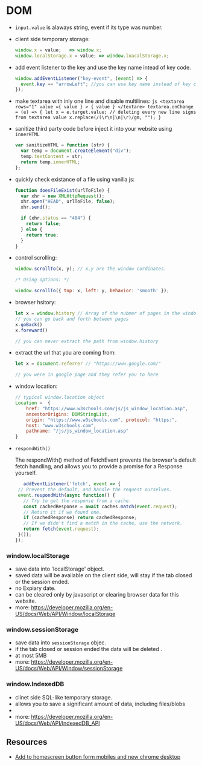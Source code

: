 # DOM

- `input.value` is alaways string, event if its type was number.
- client side temporary storage:

    ```js
    window.x = value;   => window.x;
    window.localStorage.x = value; => window.loacalStorage.x;
    ```

- add event listener to the key and use the key name intead of key code.

    ```javascript
    window.addEventListener("key-event", (event) => {
      event.key == "arrowLeft"; //you can use key name instead of key code.
    });
    ```

- make textarea with inly one line and disable multilines:
  `js <textarea rows="1" value ={ value } > { value } </textare> textarea.onChange = (e) => { let x = e.target.value; // deleting every new line signs from textarea value x.replace(/(\r\n|\n|\r)/gm, ""); }`

- sanitize third party code before inject it into your website using `innerHTML`

    ```javascript
    var sanitizeHTML = function (str) {
      var temp = document.createElement("div");
      temp.textContent = str;
      return temp.innerHTML;
    };
    ```

- quickly check existance of a file using vanilla js:

    ```javascript
    function doesFileExist(urlToFile) {
      var xhr = new XMLHttpRequest();
      xhr.open("HEAD", urlToFile, false);
      xhr.send();

      if (xhr.status == "404") {
        return false;
      } else {
        return true;
      }
    }
    ```
    
- control scrolling:

    ```js
    window.scrollTo(x, y); // x,y are the window cordinates.

    /* Using options: */

    window.scrollTo({ top: x, left: y, behavior: 'smooth' });
    ```
    
 - browser hsitory:

    ```js
    let x = window.history // Array of the nubmer of pages in the window history
    // you can go back and forth between pages
    x.goBack()
    x.foreward()

    // you can never extract the path from window.history
    ```
    
 - extract the url that you are coming from:
    
    ```js
    let x = document.referrer // "https://www.google.com/"
    
    // you were in google page and they refer you to here
    ```
    
 - window location:
    
    ```js
    // typical window.location object
    Location =  { 
        href: "https://www.w3schools.com/js/js_window_location.asp", 
        ancestorOrigins: DOMStringList, 
        origin: "https://www.w3schools.com", protocol: "https:",
        host: "www.w3schools.com", 
        pathname: "/js/js_window_location.asp"
    }
    ```
    
 - `respondWith()` 
    
    The respondWith() method of FetchEvent prevents the browser's default fetch handling, and allows you to provide a promise for a Response yourself.
     ```js
        addEventListener('fetch', event => {
      // Prevent the default, and handle the request ourselves.
      event.respondWith(async function() {
        // Try to get the response from a cache.
        const cachedResponse = await caches.match(event.request);
        // Return it if we found one.
        if (cachedResponse) return cachedResponse;
        // If we didn't find a match in the cache, use the network.
        return fetch(event.request);
      }());
    });

    ```
    
 ### window.localStorage
- save data into 'localStorage' object.
- saved data will be available on the client side, will stay if the tab closed or the session ended.
- no Expiary date.
- can be cleared only by javascript or clearing browser data for this website.
- more: https://developer.mozilla.org/en-US/docs/Web/API/Window/localStorage
    
### window.sessionStorage
- save data into `sessionStorage` objec.
- if the tab closed or session ended the data will be deleted .
- at most 5MB
- more: https://developer.mozilla.org/en-US/docs/Web/API/Window/sessionStorage
    
### window.IndexedDB
- clinet side SQL-like temporary storage.
- allows you to save a significant amount of data, including files/blobs
- 
- more: https://developer.mozilla.org/en-US/docs/Web/API/IndexedDB_API

 ## Resources
 - [Add to homescreen button form mobiles and new chrome desktop](https://developer.mozilla.org/en-US/docs/Web/Progressive_web_apps/Add_to_home_screen)
 


